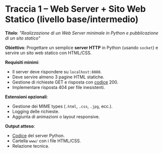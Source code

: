 # Traccia 1 – Web Server + Sito Web Statico (livello base/intermedio)

**Titolo**: _"Realizzazione di un Web Server minimale in Python e pubblicazione di un sito statico"_

**Obiettivo**: Progettare un semplice **server HTTP** in Python (usando `socket`) e servire un sito web statico con HTML/CSS.

**Requisiti minimi**:

- Il server deve rispondere su `localhost:8080`.
- Deve servire almeno 3 pagine HTML statiche.
- Gestione di richieste GET e risposta con [codice](https://virtuale.unibo.it/mod/folder/view.php?id=1873737) 200.
- Implementare risposta 404 per file inesistenti.

**Estensioni opzionali**:

- Gestione dei MIME types (`.html`, `.css`, `.jpg`, ecc.).
- Logging delle richieste.
- Aggiunta di animazioni o layout responsive.

**Output atteso**:

- [Codice](https://virtuale.unibo.it/mod/folder/view.php?id=1873737) del server Python.
- Cartella `www/` con i file HTML/CSS.
- Relazione tecnica.
